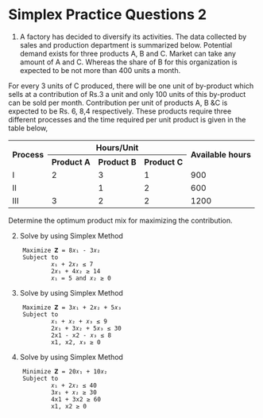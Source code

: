 # Simplex Practice Questions 2

1. A factory has decided to diversify its activities. The data collected by sales and production department is summarized below. Potential demand exists for three products A, B and C. Market can take any amount of A and C. Whereas the share of B for this organization is expected to be not more than 400 units a month.

For every 3 units of C produced, there will be one unit of by-product which sells at a contribution of Rs.3 a unit and only 100 units of this by-product can be sold per month. Contribution per unit of products A, B &C is expected to be Rs. 6, 8,4 respectively. These products require three different processes and the time required per unit product is given in the table below,

<table>
    <tr>
        <th rowspan = 2>Process</th>
        <th colspan = 3>Hours/Unit</th>
        <th rowspan = 2>Available hours</th>        
    </tr>
    <tr>
        <th>Product A</th>
        <th>Product B</th>
        <th>Product C</th>        
    </tr>
    <tr>
        <td>I</td>
        <td>2</td>
        <td>3</td>
        <td>1</td>
        <td>900</td>
    </tr>
    <tr>
        <td>II</td>
        <td></td>
        <td>1</td>
        <td>2</td>
        <td>600</td>
    </tr>
    <tr>
        <td>III</td>
        <td>3</td>
        <td>2</td>
        <td>2</td>
        <td>1200</td>
    </tr>
</table>

Determine the optimum product mix for maximizing the contribution.

2. Solve by using Simplex Method

```
    Maximize 𝐙 = 8𝑥₁ - 3𝑥₂
    Subject to
            𝑥₁ + 2𝑥₂ ≤ 7
            2𝑥₁ + 4𝑥₂ ≥ 14
            𝑥₁ = 5 and 𝑥₂ ≥ 0
```

3. Solve by using Simplex Method

```
    Maximize 𝐙 = 3𝑥₁ + 2𝑥₂ + 5𝑥₃
    Subject to
            𝑥₁ + 𝑥₂ + 𝑥₃ ≤ 9
            2𝑥₁ + 3𝑥₂ + 5𝑥₃ ≤ 30
            2x1 - x2 - 𝑥₃ ≤ 8
            x1, x2, 𝑥₃ ≥ 0
```

4. Solve by using Simplex Method

```
    Minimize 𝐙 = 20𝑥₁ + 10𝑥₂
    Subject to
            𝑥₁ + 2𝑥₂ ≤ 40
            3𝑥₁ + 𝑥₂ ≥ 30
            4x1 + 3x2 ≥ 60
            x1, x2 ≥ 0
```
